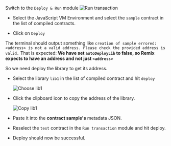 Switch to the `Deploy & Run` module 
![Run transaction](https://github.com/ethereum/remix-workshops/raw/depWithLibs3/DeployWithLibraries/4_Linking_and_Deploying/remix_runtransaction.png "Run Transaction")

 - Select the JavaScript VM Environment and select the `sample` contract in the list of compiled contracts.

 - Click on `Deploy`
 
 The terminal should output something like `creation of sample errored: <address> is not a valid address. Please check the provided address is valid.`
 That is expected: **We have set `autoDeployLib` to false, so Remix expects to have an address and not just `<address>`**

So we need deploy the library to get its address.

  - Select the library `lib1` in the list of compiled contract and hit `deploy`

    ![Choose lib1](https://github.com/ethereum/remix-workshops/raw/depWithLibs3/DeployWithLibraries/4_Linking_and_Deploying/lib1.png "Choose lib1")

  - Click the clipboard icon to copy the address of the library.

    ![Copy lib1](https://github.com/ethereum/remix-workshops/raw/depWithLibs3/DeployWithLibraries/4_Linking_and_Deploying/copy-addr.png "Copy")

  - Paste it into the **contract sample's** metadata JSON.

  - Reselect the `test` contract in the `Run transaction` module and hit deploy.

  - Deploy should now be successful.

